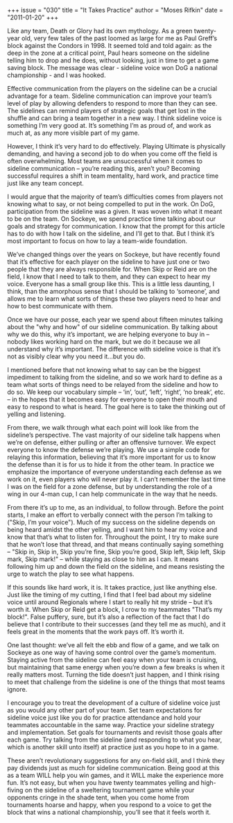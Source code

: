 +++
issue = "030"
title = "It Takes Practice"
author = "Moses Rifkin"
date = "2011-01-20"
+++

Like any team, Death or Glory had its own mythology. As a green twenty-year
old, very few tales of the past loomed as large for me as Paul Greff’s block
against the Condors in 1998. It seemed told and told again: as the deep in the
zone at a critical point, Paul hears someone on the sideline telling him to
drop and he does, without looking, just in time to get a game saving block.
The message was clear - sideline voice won DoG a national championship - and I
was hooked.  
  
Effective communication from the players on the sideline can be a crucial
advantage for a team. Sideline communication can improve your team’s level of
play by allowing defenders to respond to more than they can see. The sidelines
can remind players of strategic goals that get lost in the shuffle and can
bring a team together in a new way. I think sideline voice is something I’m
very good at. It’s something I’m as proud of, and work as much at, as any more
visible part of my game.  
  
However, I think it’s very hard to do effectively. Playing Ultimate is
physically demanding, and having a second job to do when you come off the
field is often overwhelming. Most teams are unsuccessful when it comes to
sideline communication – you’re reading this, aren’t you? Becoming successful
requires a shift in team mentality, hard work, and practice time just like any
team concept.  
  
I would argue that the majority of team’s difficulties comes from players not
knowing what to say, or not being compelled to put in the work. On DoG,
participation from the sideline was a given. It was woven into what it meant
to be on the team. On Sockeye, we spend practice time talking about our goals
and strategy for communication. I know that the prompt for this article has to
do with how I talk on the sideline, and I’ll get to that. But I think it’s
most important to focus on how to lay a team-wide foundation.  
  
We’ve changed things over the years on Sockeye, but have recently found that
it’s effective for each player on the sideline to have just one or two people
that they are always responsible for. When Skip or Reid are on the field, I
know that I need to talk to them, and they can expect to hear my voice.
Everyone has a small group like this. This is a little less daunting, I think,
than the amorphous sense that I should be talking to ‘someone’, and allows me
to learn what sorts of things these two players need to hear and how to best
communicate with them.  
  
Once we have our posse, each year we spend about fifteen minutes talking about
the "why and how" of our sideline communication. By talking about why we do
this, why it’s important, we are helping everyone to buy in – nobody likes
working hard on the mark, but we do it because we all understand why it’s
important. The difference with sideline voice is that it’s not as visibly
clear why you need it…but you do.  
  
I mentioned before that not knowing what to say can be the biggest impediment
to talking from the sideline, and so we work hard to define as a team what
sorts of things need to be relayed from the sideline and how to do so. We keep
our vocabulary simple – ‘in’, ‘out’, ‘left’, ‘right’, ‘no break’, etc. – in
the hopes that it becomes easy for everyone to open their mouth and easy to
respond to what is heard. The goal here is to take the thinking out of yelling
and listening.  
  
From there, we walk through what each point will look like from the sideline’s
perspective. The vast majority of our sideline talk happens when we’re on
defense, either pulling or after an offensive turnover. We expect everyone to
know the defense we’re playing. We use a simple code for relaying this
information, believing that it’s more important for us to know the defense
than it is for us to hide it from the other team. In practice we emphasize the
importance of everyone understanding each defense as we work on it, even
players who will never play it. I can’t remember the last time I was on the
field for a zone defense, but by understanding the role of a wing in our 4-man
cup, I can help communicate in the way that he needs.  
  
From there it’s up to me, as an individual, to follow through. Before the
point starts, I make an effort to verbally connect with the person I’m talking
to ("Skip, I’m your voice"). Much of my success on the sideline depends on
being heard amidst the other yelling, and I want him to hear my voice and know
that that’s what to listen for. Throughout the point, I try to make sure that
he won’t lose that thread, and that means continually saying something – "Skip
in, Skip in, Skip you’re fine, Skip you’re good, Skip left, Skip left, Skip
mark, Skip mark!" – while staying as close to him as I can. It means following
him up and down the field on the sideline, and means resisting the urge to
watch the play to see what happens.  
  
If this sounds like hard work, it is. It takes practice, just like anything
else. Just like the timing of my cutting, I find that I feel bad about my
sideline voice until around Regionals where I start to really hit my stride –
but it’s worth it. When Skip or Reid get a block, I crow to my teammates
"That’s my block!". False puffery, sure, but it’s also a reflection of the
fact that I do believe that I contribute to their successes (and they tell me
as much), and it feels great in the moments that the work pays off. It’s worth
it.  
  
One last thought: we’ve all felt the ebb and flow of a game, and we talk on
Sockeye as one way of having some control over the game’s momentum. Staying
active from the sideline can feel easy when your team is cruising, but
maintaining that same energy when you’re down a few breaks is when it really
matters most. Turning the tide doesn’t just happen, and I think rising to meet
that challenge from the sideline is one of the things that most teams ignore.  
  
I encourage you to treat the development of a culture of sideline voice just
as you would any other part of your team. Set team expectations for sideline
voice just like you do for practice attendance and hold your teammates
accountable in the same way. Practice your sideline strategy and
implementation. Set goals for tournaments and revisit those goals after each
game. Try talking from the sideline (and responding to what you hear, which is
another skill unto itself) at practice just as you hope to in a game.  
  
These aren’t revolutionary suggestions for any on-field skill, and I think
they pay dividends just as much for sideline communication. Being good at this
as a team WILL help you win games, and it WILL make the experience more fun.
It’s not easy, but when you have twenty teammates yelling and high-fiving on
the sideline of a sweltering tournament game while your opponents cringe in
the shade tent, when you come home from tournaments hoarse and happy, when you
respond to a voice to get the block that wins a national championship, you’ll
see that it feels worth it.
